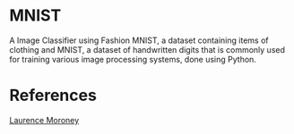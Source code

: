 # MNIST
A Image Classifier using Fashion MNIST, a dataset containing items of clothing and MNIST, a dataset of handwritten digits that is commonly used for training various image processing systems, done using Python.

# References
<a href="https://www.coursera.org/instructor/lmoroney">Laurence Moroney</a>
